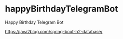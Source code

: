 # happyBirthdayTelegramBot
Happy Birthday Telegram Bot


https://java2blog.com/spring-boot-h2-database/